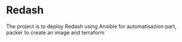 # Redash
The project is to deploy Redash using Ansible for automatisazion part, packer to create an image and terraform 
